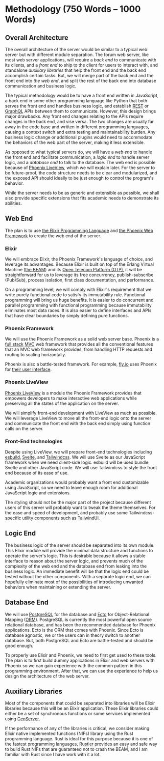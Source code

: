 # Methodology (750 Words – 1000 Words)

<!-- How do you intend to accomplish the project? -->

## Overall Architecture

The overall architecture of the server would be similar to a typical web server
but with different module separation.
The forum web server, like most web server applications,
will require a *back end* to communicate with its clients,
and a *front end* to ship to the client for users to interact with,
and standalone *auxiliary libraries* that help the front end and the back end
accomplish certain tasks.
But, we will merge part of the back end and the front end into *the web end*,
and split the rest of the back end into database communication and business
logic.

The typical methodology would be to have a front end written in JavaScript,
a back end in some other programming language like Python that both serves
the front end and handles business logic,
and establish [REST][REST] or [GraphQL][GraphQL] APIs between them to communicate.
However, this design brings major drawbacks.
Any front end changes relating to the APIs require changes in the back end,
and vise versa.
The two changes are usually far away in the code base and
written in different programming languages,
causing a context switch and extra testing and maintainability burden.
Any business logic change or additional plugins would need to accommodate the
behaviors of the web part of the server,
making it less extensible.

As opposed to what typical servers do,
we will have a *web end* to handle the front end and facilitate communication,
a *logic end* to handle server logic,
and a *database end* to talk to the database.
The web end is possible because of [Phoenix LiveView][LiveView],
which we will explain later.
For the server to be future-proof,
the code structure needs to be clear and modularized,
and the exposed API should ideally to be
just enough to control the program's behavior.

While the server needs to be as generic and extensible as possible,
we shall also provide specific extensions that fits academic needs
to demonstrate its abilities.

## Web End

The plan is to use [the Elixir Programming Language][Elixir]
and [the Phoenix Web Framework][Phoenix]
to create the web end of the server.

### Elixir

We will embrace Elixir, the Phoenix Framework's language of choice,
and leverage its advantages.
Because Elixir is built on top of the Erlang Virtual Machine ([the BEAM][BEAM])
and its [Open Telecom Platform (OTP)][OTP],
it will be straightforward for us to leverage its free concurrency,
publish-subscribe (Pub/Sub),
process isolation, first class documentation, and performance.

On a programming level,
we will comply with Elixir's requirement that we write purely functional code
to satisfy its immutability rule.
Functional programming will bring us huge benefits.
It is easier to do concurrent and parallel programming with functional
programming because immutability eliminates most data races.
It is also easier to define interfaces and APIs that have clear boundaries
by simply defining pure functions.

### Phoenix Framework

We will use the Phoenix Framework as a solid web server base.
Phoenix is a [full stack][Full Stack] [MVC][MVC]
web framework that provides all the conventional features
that an MVC web framework provides,
from handling HTTP requests and routing to scaling horizontally.

Phoenix is also a battle-tested framework.
For example, [fly.io][flyio] uses Phoenix for
[their user interface][flyio stack].

### Phoenix LiveView

[Phoenix LiveView][LiveView] is a module the Phoenix Framework provides that
empowers developers to make interactive web applications while preserving all
the states of the application on the server.

We will simplify front-end development with LiveView as much as possible.
We will leverage LiveView to move all the front-end logic onto the server
and communicate the front end with the back end simply using function calls
on the server.

### Front-End technologies

Despite using LiveView,
we will prepare front-end technologies including [esbuild][esbuild],
[Svelte][Svelte], and [Tailwindcss][Tailwindcss].
We will use Svelte as our JavaScript framework when we need client-side logic.
esbuild will be used bundle Svelte and other JavaScript code.
We will use Tailwindcss to style the front end because of its ease of use.

Academic organizations would probably want a front end customizable using
JavaScript, so we need to leave enough room for additional JavaScript logic
and extensions.

The styling should not be the major part of the project because different
users of this server will probably want to tweak the theme themselves.
For the ease and speed of development,
and probably use some Tailwindcss-specific utility components such as
TailwindUI.

## Logic End

The business logic of the server should be separated into its own module.
This Elixir module will provide the minimal data structure and functions
to operate the server's logic.
This is desirable because it allows a stable interface to reason about the
server logic,
and prevents much of the complexity of the web end and the database end from
leaking into the business logic.
An immediate benefit will be that the logic end could be tested without the
other components.
With a separate logic end,
we can hopefully eliminate most of the possibilities of introducing unwanted
behaviors when maintaining or extending the server.

## Database End

We will use [PostgreSQL][PostgreSQL] for the database and [Ecto][Ecto] for
Object-Relational Mapping ([ORM][ORM]).
PostgreSQL is currently the most powerful open source relational database,
and has been the recommended database for Phoenix applications.
Ecto is the ORM that comes with Phoenix.
Since Ecto is database agnostic,
we or the users can in theory switch to another database.
But, both PostgreSQL and Ecto are battle-tested and should be good enough.

To properly use Elixir and Phoenix,
we need to first get used to these tools.
The plan is to first build dummy applications in Elixir and web servers with
Phoenix so we can gain experience with the common pattern in this programming
environment.
After that, we can use the experience to help us design the architecture of
the web server.

## Auxiliary Libraries

Most of the components that could be separated into libraries will be
Elixir libraries because this will be an Elixir application.
These Elixir libraries could either be a set of synchronous functions
or some services implemented using [GenServer][GenServer].

If the performance of any of the libraries is critical,
we consider making Elixir native implemented functions (NIFs) library using
the Rust programming language.
Rust is ideal for this purpose because it is one of the fastest programming
languages,
[Rustler][Rustler] provides an easy and safe way to build Rust NIFs that are
guaranteed not to crash the BEAM,
and I am familiar with Rust since I have work with it a lot.

[BEAM]: https://www.erlang.org/blog/a-brief-beam-primer/
[Ecto]: https://hexdocs.pm/ecto/Ecto.html
[Elixir]: https://elixir-lang.org
[esbuild]: https://esbuild.github.io
[Full Stack]: https://www.academia.edu/40632537/The_Full_Stack_Developer_Your_Essential_Guide_to_the_Everyday_Skills_Expected_of_a_Modern_Full_Stack_Web_Developer_Chris_Northwood
[flyio]: https://fly.io
[flyio stack]: https://fly.io/docs/hiring/stack/
[GenServer]: https://hexdocs.pm/elixir/1.12/GenServer.html
[GraphQL]: https://graphql.org
[LiveView]: https://hex.pm/packages/phoenix_live_view
[MVC]: https://developer.mozilla.org/en-US/docs/Glossary/MVC
[ORM]: https://en.wikipedia.org/wiki/Object–relational_mapping
[OTP]: https://www.erlang.org/doc/design_principles/des_princ.html
[Phoenix]: https://www.phoenixframework.org
[PostgreSQL]: https://www.postgresql.org
[REST]: https://en.wikipedia.org/wiki/Representational_state_transfer
[Rustler]: https://github.com/rusterlium/rustler
[Svelte]: https://svelte.dev
[Tailwindcss]: https://tailwindcss.com
